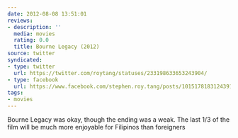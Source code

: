 ```yaml
---
date: 2012-08-08 13:51:01
reviews:
- description: ''
  media: movies
  rating: 0.0
  title: Bourne Legacy (2012)
source: twitter
syndicated:
- type: twitter
  url: https://twitter.com/roytang/statuses/233198633653243904/
- type: facebook
  url: https://www.facebook.com/stephen.roy.tang/posts/10151781831243912
tags:
- movies
---
```


Bourne Legacy was okay, though the ending was a weak. The last 1/3 of the film will be much more enjoyable for Filipinos than foreigners